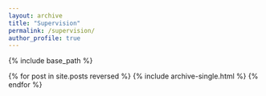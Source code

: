 ```yaml
---
layout: archive
title: "Supervision"
permalink: /supervision/
author_profile: true
---
```


{% include base_path %}

{% for post in site.posts reversed %}
  {% include archive-single.html %}
{% endfor %}
